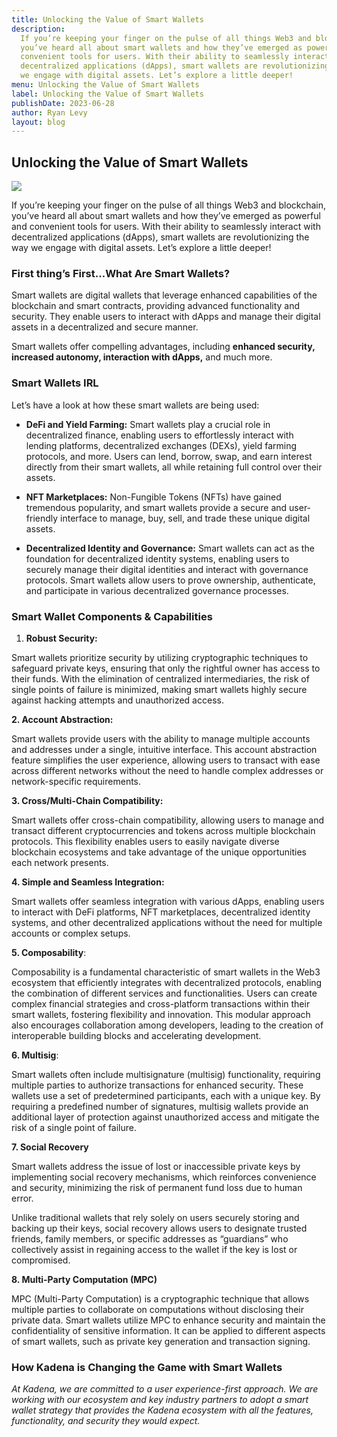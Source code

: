 ```yaml
---
title: Unlocking the Value of Smart Wallets
description:
  If you’re keeping your finger on the pulse of all things Web3 and blockchain,
  you’ve heard all about smart wallets and how they’ve emerged as powerful and
  convenient tools for users. With their ability to seamlessly interact with
  decentralized applications (dApps), smart wallets are revolutionizing the way
  we engage with digital assets. Let’s explore a little deeper!
menu: Unlocking the Value of Smart Wallets
label: Unlocking the Value of Smart Wallets
publishDate: 2023-06-28
author: Ryan Levy
layout: blog
---
```


## Unlocking the Value of Smart Wallets

![](/assets/blog/1_eMeCKlWBLwPy-CvT6iLujw.webp)

If you’re keeping your finger on the pulse of all things Web3 and blockchain,
you’ve heard all about smart wallets and how they’ve emerged as powerful and
convenient tools for users. With their ability to seamlessly interact with
decentralized applications (dApps), smart wallets are revolutionizing the way we
engage with digital assets. Let’s explore a little deeper!

### First thing’s First…What Are Smart Wallets?

Smart wallets are digital wallets that leverage enhanced capabilities of the
blockchain and smart contracts, providing advanced functionality and security.
They enable users to interact with dApps and manage their digital assets in a
decentralized and secure manner.

Smart wallets offer compelling advantages, including **enhanced security,
increased autonomy, interaction with dApps,** and much more.

### Smart Wallets IRL

Let’s have a look at how these smart wallets are being used:

- **DeFi and Yield Farming:** Smart wallets play a crucial role in decentralized
  finance, enabling users to effortlessly interact with lending platforms,
  decentralized exchanges (DEXs), yield farming protocols, and more. Users can
  lend, borrow, swap, and earn interest directly from their smart wallets, all
  while retaining full control over their assets.

- **NFT Marketplaces:** Non-Fungible Tokens (NFTs) have gained tremendous
  popularity, and smart wallets provide a secure and user-friendly interface to
  manage, buy, sell, and trade these unique digital assets.

- **Decentralized Identity and Governance:** Smart wallets can act as the
  foundation for decentralized identity systems, enabling users to securely
  manage their digital identities and interact with governance protocols. Smart
  wallets allow users to prove ownership, authenticate, and participate in
  various decentralized governance processes.

### Smart Wallet Components & Capabilities

1.  **Robust Security:**

Smart wallets prioritize security by utilizing cryptographic techniques to
safeguard private keys, ensuring that only the rightful owner has access to
their funds. With the elimination of centralized intermediaries, the risk of
single points of failure is minimized, making smart wallets highly secure
against hacking attempts and unauthorized access.

**2. Account Abstraction:**

Smart wallets provide users with the ability to manage multiple accounts and
addresses under a single, intuitive interface. This account abstraction feature
simplifies the user experience, allowing users to transact with ease across
different networks without the need to handle complex addresses or
network-specific requirements.

**3. Cross/Multi-Chain Compatibility:**

Smart wallets offer cross-chain compatibility, allowing users to manage and
transact different cryptocurrencies and tokens across multiple blockchain
protocols. This flexibility enables users to easily navigate diverse blockchain
ecosystems and take advantage of the unique opportunities each network presents.

**4. Simple and Seamless Integration:**

Smart wallets offer seamless integration with various dApps, enabling users to
interact with DeFi platforms, NFT marketplaces, decentralized identity systems,
and other decentralized applications without the need for multiple accounts or
complex setups.

**5. Composability**:

Composability is a fundamental characteristic of smart wallets in the Web3
ecosystem that efficiently integrates with decentralized protocols, enabling the
combination of different services and functionalities. Users can create complex
financial strategies and cross-platform transactions within their smart wallets,
fostering flexibility and innovation. This modular approach also encourages
collaboration among developers, leading to the creation of interoperable
building blocks and accelerating development.

**6. Multisig**:

Smart wallets often include multisignature (multisig) functionality, requiring
multiple parties to authorize transactions for enhanced security. These wallets
use a set of predetermined participants, each with a unique key. By requiring a
predefined number of signatures, multisig wallets provide an additional layer of
protection against unauthorized access and mitigate the risk of a single point
of failure.

**7. Social Recovery**

Smart wallets address the issue of lost or inaccessible private keys by
implementing social recovery mechanisms, which reinforces convenience and
security, minimizing the risk of permanent fund loss due to human error.

Unlike traditional wallets that rely solely on users securely storing and
backing up their keys, social recovery allows users to designate trusted
friends, family members, or specific addresses as “guardians” who collectively
assist in regaining access to the wallet if the key is lost or compromised.

**8. Multi-Party Computation (MPC)**

MPC (Multi-Party Computation) is a cryptographic technique that allows multiple
parties to collaborate on computations without disclosing their private data.
Smart wallets utilize MPC to enhance security and maintain the confidentiality
of sensitive information. It can be applied to different aspects of smart
wallets, such as private key generation and transaction signing.

### How Kadena is Changing the Game with Smart Wallets

_At Kadena, we are committed to a user experience-first approach. We are working
with our ecosystem and key industry partners to adopt a smart wallet strategy
that provides the Kadena ecosystem with all the features, functionality, and
security they would expect._
